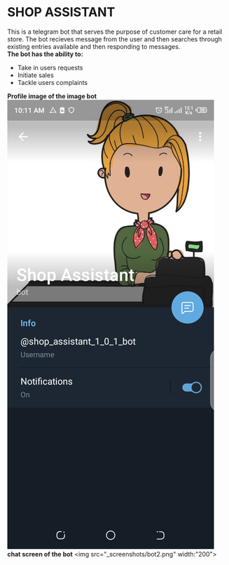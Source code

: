 <h1>SHOP ASSISTANT</h1>
<p>This is a telegram bot that serves the purpose of customer care for a retail store. The bot recieves message from the user and then searches through existing entries available and then responding to messages.<br><b>The bot has the ability to:</b></p>
<ul>
<li>Take in users requests</li>
<li>Initiate sales</li>
<li>Tackle users complaints</li>
</ul>

<b>Profile image of the image bot</b>
<img src="_screenshots/bot1.png">
<b>chat screen of the bot</b>
<img src="_screenshots/bot2.png" width:"200">